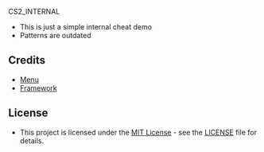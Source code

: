 CS2_INTERNAL

- This is just a simple internal cheat demo
- Patterns are outdated


## Credits
 - [Menu](https://github.com/AAA-ALR/ImGui-Tool-Style_Gui/)
 - [Framework](https://github.com/maecry/asphyxia-cs2/)

## License

- This project is licensed under the [MIT License](https://opensource.org/licenses/mit-license.php) - see the [LICENSE](LICENSE) file for details.
